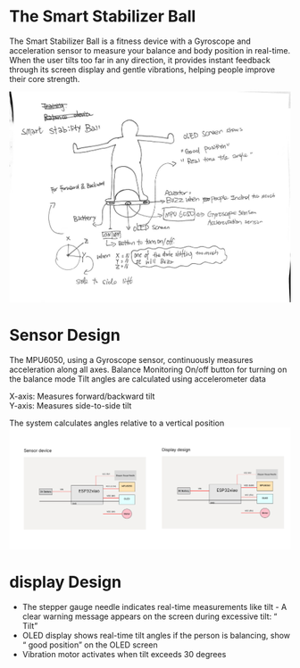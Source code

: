 # The Smart Stabilizer Ball

The Smart Stabilizer Ball is a fitness device with a Gyroscope and acceleration sensor to measure your balance and body position in real-time. When the user tilts too far in any direction, it provides instant feedback through its screen display and gentle vibrations, helping people improve their core strength.

![Alt Text](871736565723_.pic.jpg)


# Sensor Design
The MPU6050, using a Gyroscope sensor, continuously measures acceleration along all axes. 
Balance Monitoring 
On/off button for turning on the balance mode
Tilt angles are calculated using accelerometer data 

X-axis: Measures forward/backward tilt  
Y-axis: Measures side-to-side tilt 

The system calculates angles relative to a vertical position 
![Alt Text](Group5.jpg)
# display Design
- The stepper gauge needle indicates real-time measurements like tilt - A clear warning message appears on the screen during excessive tilt: “ Tilt”  
- OLED display shows real-time tilt angles 
if the person is balancing, show “ good position” on the OLED screen
- Vibration motor activates when tilt exceeds 30 degrees 

